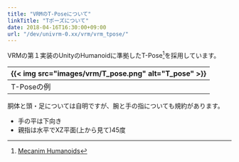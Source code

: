```yaml
---
title: "VRMのT-Poseについて"
linkTitle: "Tポーズについて"
date: 2018-04-16T16:30:00+09:00
url: "/dev/univrm-0.xx/vrm/vrm_tpose/"
---
```


VRMの第１実装のUnityのHumanoidに準拠したT-Pose[^tpose]を採用しています。

|{{< img src="images/vrm/T_pose.png" alt="T_pose" >}}|
|-----|
|T-Poseの例|

胴体と頭・足については自明ですが、腕と手の指についても規約があります。

* 手の平は下向き
* 親指は水平でXZ平面(上から見て)45度

[^tpose]: [Mecanim Humanoids](https://blogs.unity3d.com/jp/2014/05/26/mecanim-humanoids/)
